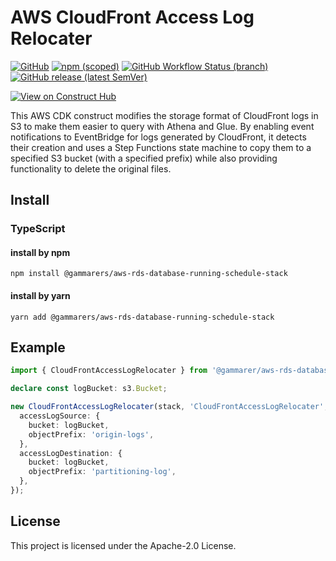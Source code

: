 # AWS CloudFront Access Log Relocater

[![GitHub](https://img.shields.io/github/license/gammarers/aws-cloudfront-access-log-relocater?style=flat-square)](https://github.com/gammarers/aws-cloudfront-access-log-relocater/blob/main/LICENSE)
[![npm (scoped)](https://img.shields.io/npm/v/@gammarers/aws-cloudfront-access-log-relocater?style=flat-square)](https://www.npmjs.com/package/@gammarers/aws-cloudfront-access-log-relocater)
[![GitHub Workflow Status (branch)](https://img.shields.io/github/actions/workflow/status/gammarers/aws-cloudfront-access-log-relocater/release.yml?branch=main&label=release&style=flat-square)](https://github.com/gammarers/aws-cloudfront-access-log-relocater/actions/workflows/release.yml)
[![GitHub release (latest SemVer)](https://img.shields.io/github/v/release/gammarers/aws-cloudfront-access-log-relocater?sort=semver&style=flat-square)](https://github.com/gammarers/aws-cloudfront-access-log-relocater/releases)

[![View on Construct Hub](https://constructs.dev/badge?package=@gammarers/aws-cloudfront-access-log-relocater)](https://constructs.dev/packages/@gammarers/aws-cloudfront-access-log-relocater)

This AWS CDK construct modifies the storage format of CloudFront logs in S3 to make them easier to query with Athena and Glue. By enabling event notifications to EventBridge for logs generated by CloudFront, it detects their creation and uses a Step Functions state machine to copy them to a specified S3 bucket (with a specified prefix) while also providing functionality to delete the original files.

## Install

### TypeScript

#### install by npm

```shell
npm install @gammarers/aws-rds-database-running-schedule-stack
```

#### install by yarn

```shell
yarn add @gammarers/aws-rds-database-running-schedule-stack
```

## Example

```typescript
import { CloudFrontAccessLogRelocater } from '@gammarer/aws-rds-database-running-schedule-stack';

declare const logBucket: s3.Bucket;

new CloudFrontAccessLogRelocater(stack, 'CloudFrontAccessLogRelocater', {
  accessLogSource: {
    bucket: logBucket,
    objectPrefix: 'origin-logs',
  },
  accessLogDestination: {
    bucket: logBucket,
    objectPrefix: 'partitioning-log',
  },
});

```

## License

This project is licensed under the Apache-2.0 License.
